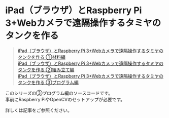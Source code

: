 # iPad（ブラウザ）とRaspberry Pi 3+Webカメラで遠隔操作するタミヤのタンクを作る

> [iPad（ブラウザ）とRaspberry Pi 3+Webカメラで遠隔操作するタミヤのタンクを作る ①材料編](http://qiita.com/weizenbock/items/0f1a01e8af8394a882ac)  
> [iPad（ブラウザ）とRaspberry Pi 3+Webカメラで遠隔操作するタミヤのタンクを作る ②組み立て編](http://qiita.com/weizenbock/items/b137587cb2b7a8802a0a)  
> [iPad（ブラウザ）とRaspberry Pi 3+Webカメラで遠隔操作するタミヤのタンクを作る ③プログラム編](http://qiita.com/weizenbock/items/58fdea17ec24915c19c8)  

このシリーズの③プログラム編のソースコードです。  
事前にRaspberry PiやOpenCVのセットアップが必要です。

詳しくは記事をご参照ください。
